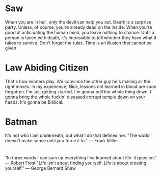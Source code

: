 
# Saw 
When you are in hell, only the devil can help you out.
Death is a surprise party. Unless, of course, you're already dead on the inside.
When you're good at anticipating the human mind, you leave nothing to chance.
Until a person is faced with death, it's impossible to tell whether they have what it takes to survive.
Don't forget the rules.
Time is an illusion that cannot be given.

# Law Abiding Citizen
That's how winners play. We convince the other guy he's making all the right moves.
In my experience, Nick, lessons not learned in blood are soon forgotten.
I'm just getting started. I'm gonna pull the whole thing down. I gonna bring the whole fuckin' diseased corrupt temple down on your heads.
It's gonna be Biblical.

# Batman
It's not who I am underneath, but what I do that defines me.
"The world doesn't make sense until you force it to." ― Frank Miller

#
"In three words I can sum up everything I've learned about life: it goes on." ― Robert Frost
"Life isn't about finding yourself. Life is about creating yourself." ― George Bernard Shaw
